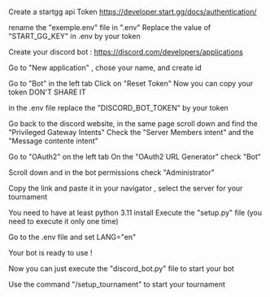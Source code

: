 Create a startgg api Token
https://developer.start.gg/docs/authentication/

rename the "exemple.env" file in ".env" 
Replace the value of "START_GG_KEY" in .env by your token

Create your discord bot :
https://discord.com/developers/applications

Go to "New application" , chose your name, and create id

Go to "Bot" in the left tab
Click on "Reset Token" 
Now you can copy your token DON'T SHARE IT

in the .env file replace the "DISCORD_BOT_TOKEN" by your token

Go back to the discord website, in the same page scroll down and find the "Privileged Gateway Intents"
Check the "Server Members intent" and the "Message contente intent"

Go to "OAuth2" on the left tab 
On the "OAuth2 URL Generator" check "Bot"

Scroll down and in the bot permissions check "Administrator" 

Copy the link and paste it in your navigator , select the server for your tournament



You need to have at least python 3.11 install
Execute the "setup.py" file (you need to execute it only one time)

Go to the .env file and set LANG="en"

Your bot is ready to use ! 

Now you can just execute the "discord_bot.py" file to start your bot 

Use the command "/setup_tournament" to start your tournament